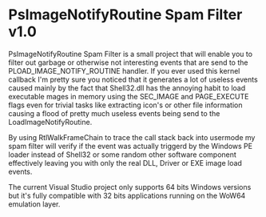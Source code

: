 # PsImageNotifyRoutine Spam Filter v1.0
PsImageNotifyRoutine Spam Filter is a small project that will enable you to filter out garbage or otherwise not interesting events that are send to the PLOAD_IMAGE_NOTIFY_ROUTINE handler.
If you ever used this kernel callback I'm pretty sure you noticed that it generates a lot of useless events caused mainly by the fact that Shell32.dll has the annoying habit to load executable mages in memory using the SEC_IMAGE and PAGE_EXECUTE flags even for trivial tasks like extracting icon's or other file information causing a flood of pretty much useless events being send to the LoadImageNotifyRoutine.

By using RtlWalkFrameChain to trace the call stack back into usermode my spam filter will verify if the event was actually triggerd by the Windows PE loader instead of Shell32 or some random other software component effectively leaving you with only the real DLL, Driver or EXE image load events.

The current Visual Studio project only supports 64 bits Windows versions but it's fully compatible with 32 bits applications running on the WoW64 emulation layer.
